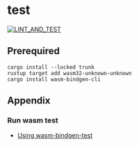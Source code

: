 # test

[![LINT_AND_TEST](https://github.com/mwwolf/mwwolf/actions/workflows/lint_and_test.yaml/badge.svg)](https://github.com/mwwolf/mwwolf/actions/workflows/lint_and_test.yaml)

## Prerequired

```
cargo install --locked trunk
rustup target add wasm32-unknown-unknown
cargo install wasm-bindgen-cli
```

## Appendix

### Run wasm test

- [Using wasm-bindgen-test](https://rustwasm.github.io/docs/wasm-bindgen/wasm-bindgen-test/usage.html)
